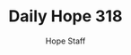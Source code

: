 ---
image: /assets/img/daily-hope-default-artwork.png
title: Daily Hope 318
number: 318
categories:
  - Daily Hope
author: Hope Staff
notes: Daily Hope 318
embed: >-
  EMBED_GOES_HERE
---